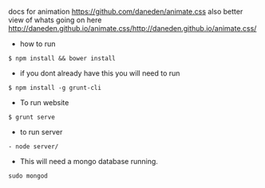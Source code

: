  docs for animation https://github.com/daneden/animate.css
also better view of whats going on here http://daneden.github.io/animate.css/http://daneden.github.io/animate.css/


- how to run
```
$ npm install && bower install
```

- if you dont already have this you will need to run
```
$ npm install -g grunt-cli
```

- To run website 
```
$ grunt serve
```

- to run server
```
- node server/
```

- This will need a mongo database running.
```
sudo mongod
```

